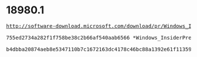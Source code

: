 # 18980.1

<pre>
<a href="http://software-download.microsoft.com/download/pr/Windows_InsiderPreview_SDK_en-us_18980_1.iso">http://software-download.microsoft.com/download/pr/Windows_InsiderPreview_SDK_en-us_18980_1.iso</a>

755ed2734a282f1f758be38c2b66af540aab6566 *Windows_InsiderPreview_SDK_en-us_18980_1.iso

b4dbba20874aeb8e5347110b7c1672163dc4178c46bc88a1392e61f113592076 *Windows_InsiderPreview_SDK_en-us_18980_1.iso
</pre>

